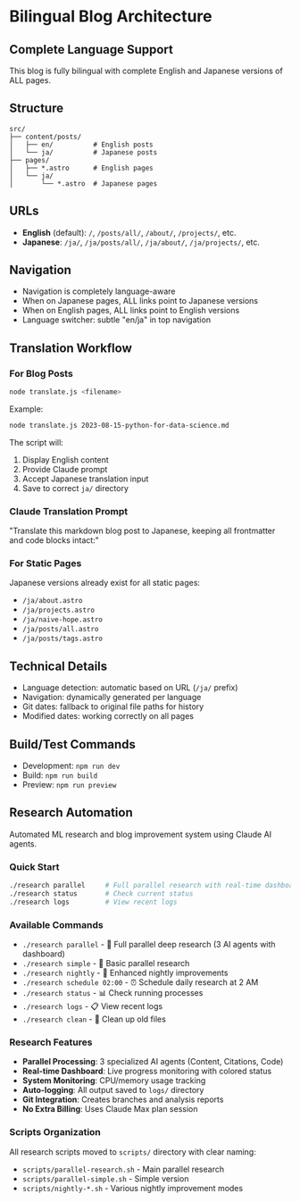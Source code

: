 # Bilingual Blog Architecture

## Complete Language Support
This blog is fully bilingual with complete English and Japanese versions of ALL pages.

## Structure
```
src/
├── content/posts/
│   ├── en/          # English posts
│   └── ja/          # Japanese posts
├── pages/
│   ├── *.astro      # English pages
│   └── ja/
│       └── *.astro  # Japanese pages
```

## URLs
- **English** (default): `/`, `/posts/all/`, `/about/`, `/projects/`, etc.
- **Japanese**: `/ja/`, `/ja/posts/all/`, `/ja/about/`, `/ja/projects/`, etc.

## Navigation
- Navigation is completely language-aware
- When on Japanese pages, ALL links point to Japanese versions
- When on English pages, ALL links point to English versions
- Language switcher: subtle "en/ja" in top navigation

## Translation Workflow

### For Blog Posts
```bash
node translate.js <filename>
```

Example:
```bash
node translate.js 2023-08-15-python-for-data-science.md
```

The script will:
1. Display English content
2. Provide Claude prompt
3. Accept Japanese translation input
4. Save to correct `ja/` directory

### Claude Translation Prompt
"Translate this markdown blog post to Japanese, keeping all frontmatter and code blocks intact:"

### For Static Pages
Japanese versions already exist for all static pages:
- `/ja/about.astro`
- `/ja/projects.astro` 
- `/ja/naive-hope.astro`
- `/ja/posts/all.astro`
- `/ja/posts/tags.astro`

## Technical Details
- Language detection: automatic based on URL (`/ja/` prefix)
- Navigation: dynamically generated per language
- Git dates: fallback to original file paths for history
- Modified dates: working correctly on all pages

## Build/Test Commands
- Development: `npm run dev`
- Build: `npm run build`
- Preview: `npm run preview`

## Research Automation
Automated ML research and blog improvement system using Claude AI agents.

### Quick Start
```bash
./research parallel     # Full parallel research with real-time dashboard
./research status       # Check current status
./research logs         # View recent logs
```

### Available Commands
- `./research parallel` - 🚀 Full parallel deep research (3 AI agents with dashboard)
- `./research simple` - 📝 Basic parallel research
- `./research nightly` - 🌙 Enhanced nightly improvements
- `./research schedule 02:00` - ⏰ Schedule daily research at 2 AM
- `./research status` - 📊 Check running processes
- `./research logs` - 📋 View recent logs
- `./research clean` - 🧹 Clean up old files

### Research Features
- **Parallel Processing**: 3 specialized AI agents (Content, Citations, Code)
- **Real-time Dashboard**: Live progress monitoring with colored status
- **System Monitoring**: CPU/memory usage tracking
- **Auto-logging**: All output saved to `logs/` directory
- **Git Integration**: Creates branches and analysis reports
- **No Extra Billing**: Uses Claude Max plan session

### Scripts Organization
All research scripts moved to `scripts/` directory with clear naming:
- `scripts/parallel-research.sh` - Main parallel research
- `scripts/parallel-simple.sh` - Simple version
- `scripts/nightly-*.sh` - Various nightly improvement modes